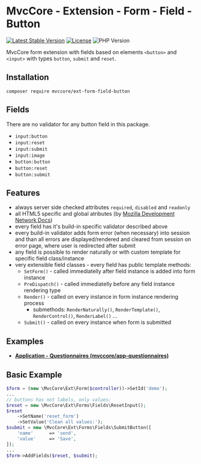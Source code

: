 # MvcCore - Extension - Form - Field - Button

[![Latest Stable Version](https://img.shields.io/badge/Stable-v5.1.9-brightgreen.svg?style=plastic)](https://github.com/mvccore/ext-form-field-button/releases)
[![License](https://img.shields.io/badge/License-BSD%203-brightgreen.svg?style=plastic)](https://mvccore.github.io/docs/mvccore/5.0.0/LICENSE.md)
![PHP Version](https://img.shields.io/badge/PHP->=5.4-brightgreen.svg?style=plastic)

MvcCore form extension with fields based on elements `<button>` and `<input>` with types `button`, `submit` and `reset`.

## Installation
```shell
composer require mvccore/ext-form-field-button
```

## Fields
There are no validator for any button field in this package.
- `input:button`
- `input:reset`
- `input:submit`
- `input:image`
- `button:button`
- `button:reset`
- `button:submit`

## Features
- always server side checked attributes `required`, `disabled` and `readonly`
- all HTML5 specific and global atributes (by [Mozilla Development Network Docs](https://developer.mozilla.org/en-US/docs/Web/HTML/Reference))
- every field has it's build-in specific validator described above
- every build-in validator adds form error (when necessary) into session
  and than all errors are displayed/rendered and cleared from session on error page, 
  where user is redirected after submit
- any field is possible to render naturally or with custom template for specific field class/instance
- very extensible field classes - every field has public template methods:
	- `SetForm()`		- called immediatelly after field instance is added into form instance
	- `PreDispatch()`	- called immediatelly before any field instance rendering type
	- `Render()`		- called on every instance in form instance rendering process
		- submethods: `RenderNaturally()`, `RenderTemplate()`, `RenderControl()`, `RenderLabel()` ...
	- `Submit()`		- called on every instance when form is submitted

## Examples
- [**Application - Questionnaires (mvccore/app-questionnaires)**](https://github.com/mvccore/app-questionnaires)

## Basic Example

```php
$form = (new \MvcCore\Ext\Form($controller))->SetId('demo');
...
// buttons has not labels, only values:
$reset = new \MvcCore\Ext\Forms\Fields\ResetInput();
$reset
	->SetName('reset_form')
	->SetValue('Clean all values:');
$submit = new \MvcCore\Ext\Forms\Fields\SubmitButton([
	'name'		=> 'send',
	'value'		=> 'Save',
]);
...
$form->AddFields($reset, $submit);
```
